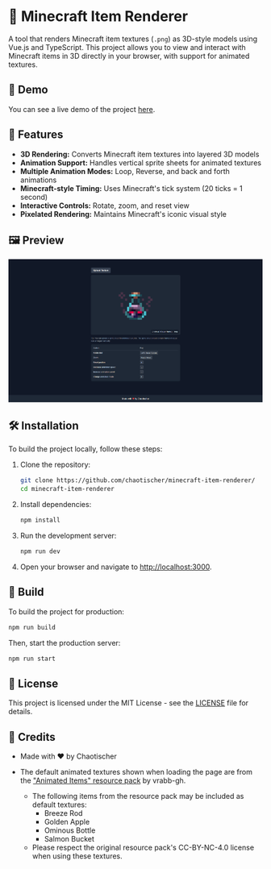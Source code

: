 # 🧱 Minecraft Item Renderer

A tool that renders Minecraft item textures (`.png`) as 3D-style models using Vue.js and TypeScript. This project allows you to view and interact with Minecraft items in 3D directly in your browser, with support for animated textures.

## 🔗 Demo

You can see a live demo of the project [here](https://render.chaotischer.de/).

## 🚀 Features

- **3D Rendering:** Converts Minecraft item textures into layered 3D models
- **Animation Support:** Handles vertical sprite sheets for animated textures
- **Multiple Animation Modes:** Loop, Reverse, and back and forth animations
- **Minecraft-style Timing:** Uses Minecraft's tick system (20 ticks = 1 second)
- **Interactive Controls:** Rotate, zoom, and reset view
- **Pixelated Rendering:** Maintains Minecraft's iconic visual style

## 🖼️ Preview

![Minecraft Item Renderer](.docs/preview.png)

## 🛠️ Installation

To build the project locally, follow these steps:

1. Clone the repository:
   ```bash
   git clone https://github.com/chaotischer/minecraft-item-renderer/
   cd minecraft-item-renderer
   ```

2. Install dependencies:
   ```bash
   npm install
   ```

3. Run the development server:
   ```bash
   npm run dev
   ```

4. Open your browser and navigate to [http://localhost:3000](http://localhost:3000).

## 🔧 Build

To build the project for production:

```bash
npm run build
```

Then, start the production server:

```bash
npm run start
```

## 📝 License

This project is licensed under the MIT License - see the [LICENSE](LICENSE) file for details.

## 💖 Credits

- Made with ❤️ by Chaotischer

- The default animated textures shown when loading the page are from the ["Animated Items" resource pack](https://modrinth.com/resourcepack/animated-items) by vrabb-gh.
  - The following items from the resource pack may be included as default textures:
      - Breeze Rod
      - Golden Apple
      - Ominous Bottle
      - Salmon Bucket
  - Please respect the original resource pack's CC-BY-NC-4.0 license when using these textures. 